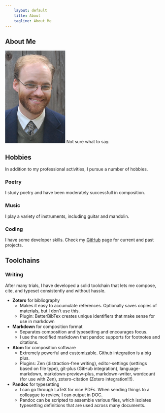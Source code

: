 ```yaml
---
    layout: default
    title: About
    tagline: About Me
---
```


## About Me

![Joshua Kerr](/images/portrait-small.jpg)
Not sure what to say.

## Hobbies

In addition to my professional activities, I pursue a number of hobbies.

### Poetry

I study poetry and have been moderately successfull in composition.

### Music

I play a variety of instruments, including guitar and mandolin.

### Coding

I have some developer skills. Check my <a href="http://github.com/{{site.github}}" target="_blank"><i class="fa fa-github"></i>GitHub</a> page for current and past projects.

## Toolchains

### Writing

After many trials, I have developed a solid toolchain that lets me compose, cite, and typeset consistently and without hassle.

- **Zotero** for bibliography
    - Makes it easy to accumulate references. Optionally saves copies of materials, but I don't use this.
    - Plugin: BetterBibTex creates unique identifiers that make sense for use in markdown
- **Markdown** for composition format
    - Separates composition and typesetting and encourages focus.
    - I use the modified markdown that pandoc supports for footnotes and citations.
- **Atom** for composition software
    - Extremely powerful and customizable. Github integration is a big plus.
    - Plugins: Zen (distraction-free writing), editor-settings (settings based on file type), git-plus (GitHub integration), language-markdown, markdown-preview-plus, markdown-writer, wordcount (for use with Zen), zotero-citation (Zotero integration!!!).
- **Pandoc** for typesetting
    - I can go through LaTeX for nice PDFs. When sending things to a colleague to review, I can output in DOC.
    - Pandoc can be scripted to assemble various files, which isolates typesetting definitions that are used across many documents.
